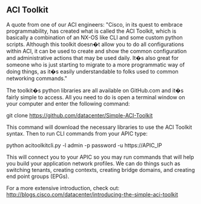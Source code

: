 ## ACI Toolkit

A quote from one of our ACI engineers:
"Cisco, in its quest to embrace programmability, has created what is called the ACI Toolkit, which is basically a combination of an NX-OS like CLI and some custom python scripts. Although this toolkit doesn�t allow you to do all configurations within ACI, it can be used to create and show the common configuration and administrative actions that may be used daily. It�s also great for someone who is just starting to migrate to a more programmatic way of doing things, as it�s easily understandable to folks used to common networking commands."

The toolkit�s python libraries are all available on GitHub.com and it�s fairly simple to access. All you need to do is open a terminal window on your computer and enter the following command:

git clone https://github.com/datacenter/Simple-ACI-Toolkit

This command will download the necessary libraries to use the ACI Toolkit syntax. Then to run CLI commands from your APIC type:

python acitoolkitcli.py -l admin -p password -u https://APIC_IP

This will connect you to your APIC so you may run commands that will help you build your application network profiles. We can do things such as switching tenants, creating contexts, creating bridge domains, and creating end point groups (EPGs).

For a more extensive introduction, check out: http://blogs.cisco.com/datacenter/introducing-the-simple-aci-toolkit
